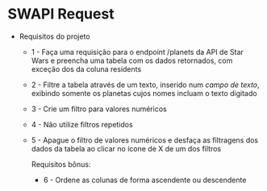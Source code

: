 # SWAPI Request

- Requisitos do projeto

  - 1 - Faça uma requisição para o endpoint /planets da API de Star Wars e preencha uma tabela com os dados retornados, com exceção dos da coluna residents
  - 2 - Filtre a tabela através de um texto, inserido num *campo de texto*, exibindo somente os planetas cujos nomes incluam o texto digitado
  - 3 - Crie um filtro para valores numéricos
  - 4 - Não utilize filtros repetidos
  - 5 - Apague o filtro de valores numéricos e desfaça as filtragens dos dados da tabela ao clicar no ícone de X de um dos filtros

    Requisitos bônus:
    - 6 - Ordene as colunas de forma ascendente ou descendente
